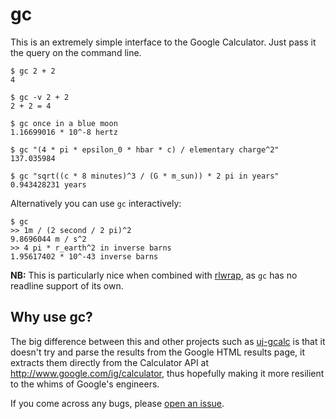 # gc

This is an extremely simple interface to the Google Calculator. Just pass it the query on the command line.

    $ gc 2 + 2
    4

    $ gc -v 2 + 2
    2 + 2 = 4

    $ gc once in a blue moon
    1.16699016 * 10^-8 hertz

    $ gc "(4 * pi * epsilon_0 * hbar * c) / elementary charge^2"
    137.035984

    $ gc "sqrt((c * 8 minutes)^3 / (G * m_sun)) * 2 pi in years"
    0.943428231 years

Alternatively you can use `gc` interactively:

    $ gc
    >> 1m / (2 second / 2 pi)^2
    9.8696044 m / s^2
    >> 4 pi * r_earth^2 in inverse barns
    1.95617402 * 10^-43 inverse barns

**NB:** This is particularly nice when combined with [rlwrap](http://utopia.knoware.nl/~hlub/uck/rlwrap/rlwrap.html), as `gc` has no readline support of its own.

## Why use gc?

The big difference between this and other projects such as [uj-gcalc](http://code.google.com/p/uj-gcalc/) is that it doesn't try and parse the results from the Google HTML results page, it extracts them directly from the Calculator API at <http://www.google.com/ig/calculator>, thus hopefully making it more resilient to the whims of Google's engineers.

If you come across any bugs, please [open an issue](https://github.com/nickstenning/gc/issues).